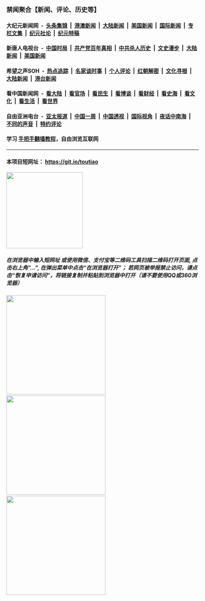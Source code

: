 ### 禁闻聚合【新闻、评论、历史等】

#### 大纪元新闻网 &nbsp;-&nbsp; [头条集锦](indexes/E头条集锦.md?t=02030822) &nbsp;|&nbsp; [港澳新闻](indexes/E港澳新闻.md?t=02030822)  &nbsp;|&nbsp; [大陆新闻](indexes/E大陆新闻.md?t=02030822) &nbsp;|&nbsp; [美国新闻](indexes/E美国新闻.md?t=02030822) &nbsp;|&nbsp; [国际新闻](indexes/E国际新闻.md?t=02030822) &nbsp;|&nbsp; [专栏文集](indexes/E专栏文集.md?t=02030822) &nbsp;|&nbsp; [纪元社论](indexes/E纪元社论.md?t=02030822) &nbsp;|&nbsp; [纪元特稿](indexes/E纪元特稿.md?t=02030822) 

#### 新唐人电视台 &nbsp;-&nbsp; [中国时局](indexes/N中国时局.md?t=02030822) &nbsp;|&nbsp; [共产党百年真相](indexes/N共产党百年真相.md?t=02030822) &nbsp;|&nbsp; [中共杀人历史](indexes/N中共杀人历史.md?t=02030822) &nbsp;|&nbsp; [文史漫步](indexes/N文史漫步.md?t=02030822) &nbsp;|&nbsp; [大陆新闻](indexes/N大陆新闻.md?t=02030822) &nbsp;|&nbsp; [美国新闻](indexes/N美国新闻.md?t=02030822)

#### 希望之声SOH &nbsp;-&nbsp; [热点追踪](indexes/H热点追踪.md?t=02030822) &nbsp;|&nbsp; [名家谈时事](indexes/H名家谈时事.md?t=02030822) &nbsp;|&nbsp; [个人评论](indexes/H个人评论.md?t=02030822)  &nbsp;|&nbsp; [红朝解密](indexes/H红朝解密.md?t=02030822) &nbsp;|&nbsp; [文化寻根](indexes/H文化寻根.md?t=02030822) &nbsp;|&nbsp; [大陆新闻](indexes/H大陆新闻.md?t=02030822) &nbsp;|&nbsp; [港台新闻](indexes/H港台新闻.md?t=02030822)

#### 看中国新闻网 &nbsp;-&nbsp; [看大陆](indexes/S看大陆.md?t=02030822) &nbsp;|&nbsp; [看官场](indexes/S看官场.md?t=02030822) &nbsp;|&nbsp; [看民生](indexes/S看民生.md?t=02030822)  &nbsp;|&nbsp; [看博谈](indexes/S看博谈.md?t=02030822) &nbsp;|&nbsp; [看财经](indexes/S看财经.md?t=02030822) &nbsp;|&nbsp; [看史海](indexes/S看史海.md?t=02030822) &nbsp;|&nbsp; [看文化](indexes/S看文化.md?t=02030822) &nbsp;|&nbsp; [看生活](indexes/S看生活.md?t=02030822) &nbsp;|&nbsp; [看世界](indexes/S看世界.md?t=02030822)

#### 自由亚洲电台 &nbsp;-&nbsp; [亚太报道](indexes/R亚太报道.md?t=02030822) &nbsp;|&nbsp; [中国一周](indexes/R中国一周.md?t=02030822) &nbsp;|&nbsp; [中国透视](indexes/R中国透视.md?t=02030822)  &nbsp;|&nbsp; [国际视角](indexes/R国际视角.md?t=02030822) &nbsp;|&nbsp; [夜话中南海](indexes/R夜话中南海.md?t=02030822) &nbsp;|&nbsp; [不同的声音](indexes/R不同的声音.md?t=02030822) &nbsp;|&nbsp; [特约评论](indexes/R特约评论.md?t=02030822)

#### 学习 [手把手翻墙教程](https://github.com/gfw-breaker/guides/wiki)，自由浏览互联网

----

#### 本项目短网址： https://git.io/toutiao
<img src="https://raw.githubusercontent.com/gfw-breaker/banned-news/master/scripts/img/qr.png" width="200px"/>  

##### 在浏览器中输入短网址 或使用微信、支付宝等二维码工具扫描二维码打开页面, 点击右上角"...", 在弹出菜单中点击“在浏览器打开”； 若网页被举报禁止访问，请点击“恢复申请访问”，将链接复制并粘贴到浏览器中打开（请不要使用QQ或360浏览器）

<img src="https://raw.githubusercontent.com/gfw-breaker/banned-news/master/scripts/img/1.png" width="260px"/> &nbsp; <img src="https://raw.githubusercontent.com/gfw-breaker/banned-news/master/scripts/img/2.png" width="260px"/> &nbsp; <img src="https://raw.githubusercontent.com/gfw-breaker/banned-news/master/scripts/img/3.png" width="260px"/>
